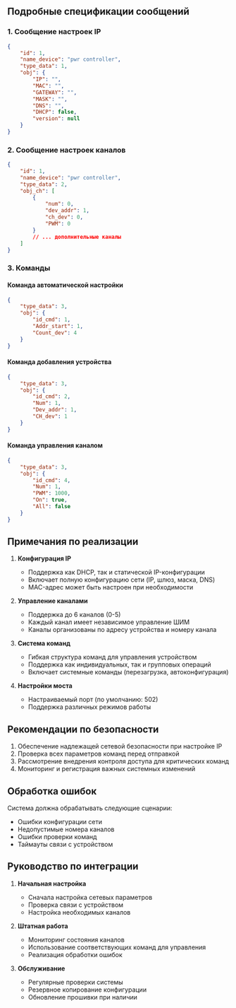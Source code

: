 ## Подробные спецификации сообщений

### 1. Сообщение настроек IP
```json
{
    "id": 1,
    "name_device": "pwr controller",
    "type_data": 1,
    "obj": {
        "IP": "",
        "MAC": "",
        "GATEWAY": "",
        "MASK": "",
        "DNS": "",
        "DHCP": false,
        "version": null
    }
}
```

### 2. Сообщение настроек каналов
```json
{
    "id": 1,
    "name_device": "pwr controller",
    "type_data": 2,
    "obj_ch": [
        {
            "num": 0,
            "dev_addr": 1,
            "ch_dev": 0,
            "PWM": 0
        }
        // ... дополнительные каналы
    ]
}
```

### 3. Команды

#### Команда автоматической настройки
```json
{
    "type_data": 3,
    "obj": {
        "id_cmd": 1,
        "Addr_start": 1,
        "Count_dev": 4
    }
}
```

#### Команда добавления устройства
```json
{
    "type_data": 3,
    "obj": {
        "id_cmd": 2,
        "Num": 1,
        "Dev_addr": 1,
        "CH_dev": 1
    }
}
```

#### Команда управления каналом
```json
{
    "type_data": 3,
    "obj": {
        "id_cmd": 4,
        "Num": 1,
        "PWM": 1000,
        "On": true,
        "All": false
    }
}
```

## Примечания по реализации

1. **Конфигурация IP**
   - Поддержка как DHCP, так и статической IP-конфигурации
   - Включает полную конфигурацию сети (IP, шлюз, маска, DNS)
   - MAC-адрес может быть настроен при необходимости

2. **Управление каналами**
   - Поддержка до 6 каналов (0-5)
   - Каждый канал имеет независимое управление ШИМ
   - Каналы организованы по адресу устройства и номеру канала

3. **Система команд**
   - Гибкая структура команд для управления устройством
   - Поддержка как индивидуальных, так и групповых операций
   - Включает системные команды (перезагрузка, автоконфигурация)

4. **Настройки моста**
   - Настраиваемый порт (по умолчанию: 502)
   - Поддержка различных режимов работы

## Рекомендации по безопасности

1. Обеспечение надлежащей сетевой безопасности при настройке IP
2. Проверка всех параметров команд перед отправкой
3. Рассмотрение внедрения контроля доступа для критических команд
4. Мониторинг и регистрация важных системных изменений

## Обработка ошибок

Система должна обрабатывать следующие сценарии:
- Ошибки конфигурации сети
- Недопустимые номера каналов
- Ошибки проверки команд
- Таймауты связи с устройством

## Руководство по интеграции

1. **Начальная настройка**
   - Сначала настройка сетевых параметров
   - Проверка связи с устройством
   - Настройка необходимых каналов

2. **Штатная работа**
   - Мониторинг состояния каналов
   - Использование соответствующих команд для управления
   - Реализация обработки ошибок

3. **Обслуживание**
   - Регулярные проверки системы
   - Резервное копирование конфигурации
   - Обновление прошивки при наличии
